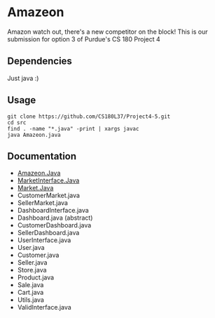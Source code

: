 # Amazeon
Amazon watch out, there's a new competitor on the block! This is our submission for option 3 of Purdue's CS 180 Project 4

## Dependencies
Just java :)

## Usage
```
git clone https://github.com/CS180L37/Project4-5.git
cd src
find . -name "*.java" -print | xargs javac
java Amazeon.java
```

## Documentation

- [Amazeon.Java](DOCS.md#Amazeon)
- [MarketInterface.Java](DOCS.md#MarketInterface)
- [Market.Java](DOCS.md#Market)
- CustomerMarket.java
- SellerMarket.java
- DashboardInterface.java
- Dashboard.java (abstract)
- CustomerDashboard.java
- SellerDashboard.java
- UserInterface.java
- User.java
- Customer.java
- Seller.java
- Store.java
- Product.java
- Sale.java
- Cart.java
- Utils.java
- ValidInterface.java
